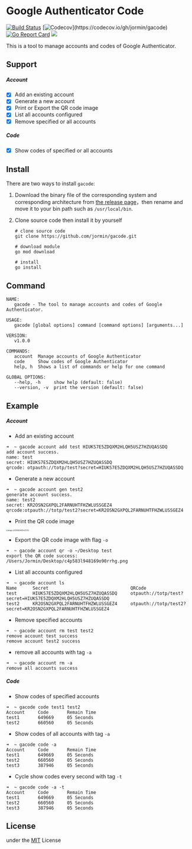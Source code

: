 Google Authenticator Code
============

[![Build Status](https://github.com/jormin/gacode/workflows/test/badge.svg?branch=master)](https://github.com/jormin/gacode/actions?query=workflow%3Atest)
[![Codecov](https://codecov.io/gh/jormin/gacode/branch/master/graph/badge.svg?)](https://codecov.io/gh/jormin/gacode)
[![Go Report Card](https://goreportcard.com/badge/github.com/jormin/gacode)](https://goreportcard.com/report/github.com/jormin/gacode)
[![](https://img.shields.io/badge/version-v1.0.0-success.svg)](https://github.com/jormin/gacode)

This is a tool to manage accounts and codes of Google Authenticator.

Support
-----

##### Account

- [x] Add an existing account
- [x] Generate a new account
- [x] Print or Export the QR code image
- [x] List all accounts configured
- [x] Remove specified or all accounts

##### Code

- [x] Show codes of specified or all accounts

Install
-----

There are two ways to install `gacode`:

1. Download the binary file of the corresponding system and corresponding architecture from [the release page](https://github.com/jormin/gacode/releases)，then rename and move it to your bin path such as `/usr/local/bin`.

2. Clone source code then install it by yourself

    ```
    # clone source code
    git clone https://github.com/jormin/gacode.git
    
    # download module
    go mod download
    
    # install
    go install
    ```

Command
-----

```shell
NAME:
   gacode - The tool to manage accounts and codes of Google Authenticator.

USAGE:
   gacode [global options] command [command options] [arguments...]

VERSION:
   v1.0.0

COMMANDS:
   account  Manage accounts of Google Authenticator
   code     Show codes of Google Authenticator
   help, h  Shows a list of commands or help for one command

GLOBAL OPTIONS:
   --help, -h     show help (default: false)
   --version, -v  print the version (default: false)
```

Example
-----

##### Account

- Add an existing account

```shell script
➜  ~ gacode account add test HIUKS7E5ZDQXM2HLQH5USZ7HZUQASSDQ
add account success.
name: test
secret: HIUKS7E5ZDQXM2HLQH5USZ7HZUQASSDQ
qrcode: otpauth://totp/test?secret=HIUKS7E5ZDQXM2HLQH5USZ7HZUQASSDQ
```

- Generate a new account

```shell
➜  ~ gacode account gen test2                                
generate account success.
name: test2
secret: KR2OSN2GXPQL2FARNUHTFHZWLUSSGEZ4
qrcode:otpauth://totp/test2?secret=KR2OSN2GXPQL2FARNUHTFHZWLUSSGEZ4
```

- Print the QR code image

<div align="left"><img src="https://blog.cdn.lerzen.com/img/20210904005428.png" alt="image-20210904005423753" style="zoom:30%;" /></div>

- Export the QR code image with flag `-o`

```shell
➜  ~ gacode account qr -o ~/Desktop test
export the QR code success: /Users/Jormin/Desktop/c4p583l948169o90rrhg.png
```

- List all accounts configured

```shell
➜  ~ gacode account ls
Name      Secret                               QRCode
test      HIUKS7E5ZDQXM2HLQH5USZ7HZUQASSDQ     otpauth://totp/test?secret=HIUKS7E5ZDQXM2HLQH5USZ7HZUQASSDQ
test2     KR2OSN2GXPQL2FARNUHTFHZWLUSSGEZ4     otpauth://totp/test2?secret=KR2OSN2GXPQL2FARNUHTFHZWLUSSGEZ4
```
    
- Remove specified accounts
    
```shell
➜  ~ gacode account rm test test2
remove account test success
remove account test2 success
```
        
- remove all accounts with tag `-a`
    
```shell
➜  ~ gacode account rm -a
remove all accounts success 
```

##### Code

- Show codes of specified accounts

```shell
➜  ~ gacode code test1 test2
Account     Code       Remain Time
test1       649669     05 Seconds
test2       660560     05 Seconds
```

- Show codes of all accounts with tag `-a`

```shell
➜  ~ gacode code -a
Account     Code       Remain Time
test1       649669     05 Seconds
test2       660560     05 Seconds
test3       387946     05 Seconds
```

- Cycle show codes every second with tag `-t`

```shell
➜  ~ gacode code -a -t
Account     Code       Remain Time
test1       649669     05 Seconds
test2       660560     05 Seconds
test3       387946     05 Seconds
```

License
-------

under the [MIT](./LICENSE) License